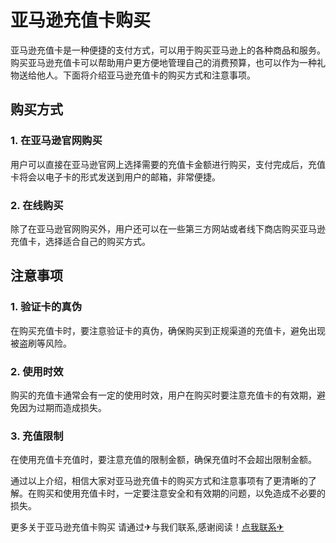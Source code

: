 # 亚马逊充值卡购买

亚马逊充值卡是一种便捷的支付方式，可以用于购买亚马逊上的各种商品和服务。购买亚马逊充值卡可以帮助用户更方便地管理自己的消费预算，也可以作为一种礼物送给他人。下面将介绍亚马逊充值卡的购买方式和注意事项。

## 购买方式

### 1. 在亚马逊官网购买
用户可以直接在亚马逊官网上选择需要的充值卡金额进行购买，支付完成后，充值卡将会以电子卡的形式发送到用户的邮箱，非常便捷。

### 2. 在线购买
除了在亚马逊官网购买外，用户还可以在一些第三方网站或者线下商店购买亚马逊充值卡，选择适合自己的购买方式。

## 注意事项

### 1. 验证卡的真伪
在购买充值卡时，要注意验证卡的真伪，确保购买到正规渠道的充值卡，避免出现被盗刷等风险。

### 2. 使用时效
购买的充值卡通常会有一定的使用时效，用户在购买时要注意充值卡的有效期，避免因为过期而造成损失。

### 3. 充值限制
在使用充值卡充值时，要注意充值的限制金额，确保充值时不会超出限制金额。

通过以上介绍，相信大家对亚马逊充值卡的购买方式和注意事项有了更清晰的了解。在购买和使用充值卡时，一定要注意安全和有效期的问题，以免造成不必要的损失。

更多关于亚马逊充值卡购买 请通过✈与我们联系,感谢阅读！[点我联系✈](https://www.G208.com)